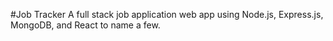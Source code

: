 #Job Tracker A full stack job application web app using Node.js, Express.js, MongoDB, and React to name a few.

